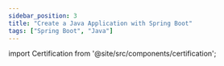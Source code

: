 ```yaml
---
sidebar_position: 3
title: "Create a Java Application with Spring Boot"
tags: ["Spring Boot", "Java"]
---
```


import Certification from '@site/src/components/certification';

<Certification name={frontMatter.title} />